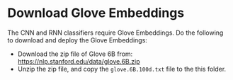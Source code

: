 # Download Glove Embeddings

The CNN and RNN classifiers require Glove Embeddings. Do the following to download and deploy the Glove Embeddings:

- Download the zip file of Glove 6B from: https://nlp.stanford.edu/data/glove.6B.zip
- Unzip the zip file, and copy the `glove.6B.100d.txt` file to the this folder.